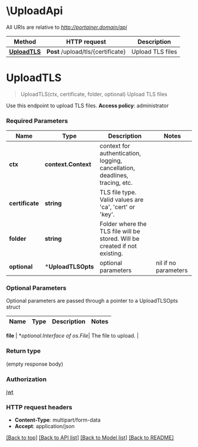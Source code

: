 # \UploadApi

All URIs are relative to *http://portainer.domain/api*

Method | HTTP request | Description
------------- | ------------- | -------------
[**UploadTLS**](UploadApi.md#UploadTLS) | **Post** /upload/tls/{certificate} | Upload TLS files


# **UploadTLS**
> UploadTLS(ctx, certificate, folder, optional)
Upload TLS files

Use this endpoint to upload TLS files. **Access policy**: administrator 

### Required Parameters

Name | Type | Description  | Notes
------------- | ------------- | ------------- | -------------
 **ctx** | **context.Context** | context for authentication, logging, cancellation, deadlines, tracing, etc.
  **certificate** | **string**| TLS file type. Valid values are &#39;ca&#39;, &#39;cert&#39; or &#39;key&#39;. | 
  **folder** | **string**| Folder where the TLS file will be stored. Will be created if not existing. | 
 **optional** | ***UploadTLSOpts** | optional parameters | nil if no parameters

### Optional Parameters
Optional parameters are passed through a pointer to a UploadTLSOpts struct

Name | Type | Description  | Notes
------------- | ------------- | ------------- | -------------


 **file** | **optional.Interface of *os.File**| The file to upload. | 

### Return type

 (empty response body)

### Authorization

[jwt](../README.md#jwt)

### HTTP request headers

 - **Content-Type**: multipart/form-data
 - **Accept**: application/json

[[Back to top]](#) [[Back to API list]](../README.md#documentation-for-api-endpoints) [[Back to Model list]](../README.md#documentation-for-models) [[Back to README]](../README.md)

